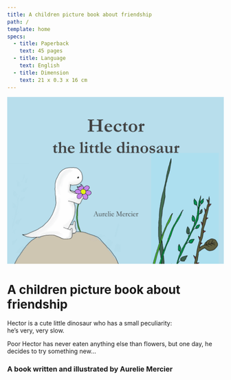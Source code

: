 ```yaml
---
title: A children picture book about friendship
path: /
template: home
specs:
  - title: Paperback
    text: 45 pages
  - title: Language
    text: English
  - title: Dimension
    text: 21 x 0.3 x 16 cm
---
```


![Cover](../images/BookCover.png)

# A children picture book about friendship

Hector is a cute little dinosaur who has a small peculiarity:  
he’s very, very slow.

Poor Hector has never eaten anything else than flowers, but one day, he decides to try something new…

### A book written and illustrated by Aurelie Mercier
